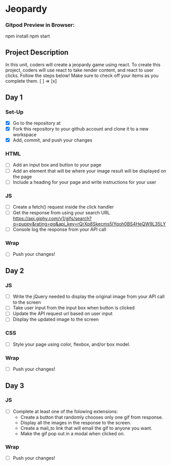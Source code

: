 # Jeopardy

### Gitpod Preview in Browser:
npm install
npm start

## Project Description
In this unit, coders will create a jeopardy game using react. To create this project, coders will use react to take render content, and react to user clicks.
Follow the steps below!
Make sure to check off your items as you complete them. [ ] => [x]

## Day 1
### Set-Up
- [x] Go to the repository at
- [x] Fork this repository to your github account and clone it to a new workspace
- [x] Add, commit, and push your changes

### HTML
- [ ] Add an input box and button to your page
- [ ] Add an element that will be where your image result will be displayed on the page
- [ ] Include a heading for your page and write instructions for your user

### JS
- [ ] Create  a fetch() request inside the click handler
- [ ] Get the response from using your search URL https://api.giphy.com/v1/gifs/search?q=puppy&rating=pg&api_key=rQrXp8Skecms5IYqoh0BS4HeQW9L35LY
- [ ] Console log the response from your API call

### Wrap
- [ ] Push your changes!

## Day 2
### JS
- [ ] Write the jQuery needed to display the original image from your API call to the screen
- [ ] Take user input from the input box when button is clicked
- [ ] Update the API request url based on user input
- [ ] Display the updated image to the screen

### CSS
- [ ] Style your page using color, flexbox, and/or box model.

### Wrap
- [ ] Push your changes!


## Day 3
### JS
- [ ] Complete at least one of the folowing extensions:
    - Create a button that randomly chooses only one gif from response.
    - Display all the images in the response to the screen.
    - Create a mail_to link that will email the gif to anyone you want.
    - Make the gif pop out in a modal when clicked on.

### Wrap
- [ ] Push your changes!



